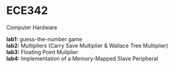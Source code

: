 # ECE342
Computer Hardware 


**lab1:** guess-the-number game \
**lab2:** Multipliers (Carry Save Multiplier & Wallace Tree Multiplier) \
**lab3:** Floating Point Muliplier \
**lab4:** Implementation of a Memory-Mapped Slave Peripheral

